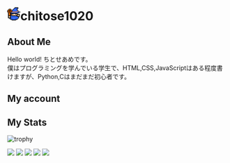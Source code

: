 <h1><img src="img/icon.png" height="30px" width="30px" />chitose1020</h1>
<h2>About Me</h2>
<p>Hello world! ちとせあめです。<br>僕はプログラミングを学んでいる学生で、HTML,CSS,JavaScriptはある程度書けますが、Python,Cはまだまだ初心者です。</p> 
<h2>My account</h2>
<h2>My Stats</h2>

![trophy](https://github-profile-trophy.vercel.app/?username=chito-jp&theme=onedark)

![](http://github-profile-summary-cards.vercel.app/api/cards/profile-details?username=chito-jp&theme=github_dark)
![](http://github-profile-summary-cards.vercel.app/api/cards/repos-per-language?username=chito-jp&theme=github_dark)
![](http://github-profile-summary-cards.vercel.app/api/cards/most-commit-language?username=chito-jp&theme=github_dark)
![](http://github-profile-summary-cards.vercel.app/api/cards/stats?username=chito-jp&theme=github_dark)
![](http://github-profile-summary-cards.vercel.app/api/cards/productive-time?username=chito-jp&theme=github_dark&utcOffset=9)
